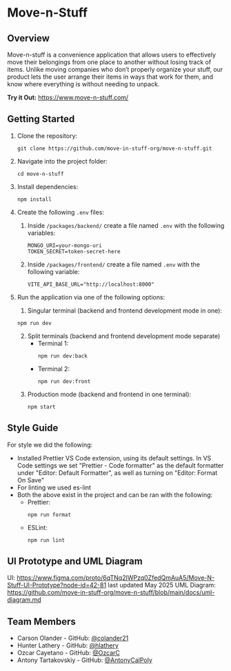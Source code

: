 # Move-n-Stuff

## Overview
Move-n-stuff is a convenience application that allows users to effectively move their belongings from one place to another without losing track of items. Unlike moving companies who don’t properly organize your stuff, our product lets the user arrange their items in ways that work for them, and know where everything is without needing to unpack.

**Try it Out:** https://www.move-n-stuff.com/
## Getting Started
1. Clone the repository:
   ```
   git clone https://github.com/move-in-stuff-org/move-n-stuff.git
   ```
2. Navigate into the project folder:
    ```
    cd move-n-stuff
    ```
3. Install dependencies:
   ```
   npm install
   ```
4. Create the following `.env` files:
   1. Inside `/packages/backend/` create a file named `.env` with the following variables:
       ```
       MONGO_URI=your-mongo-uri
       TOKEN_SECRET=token-secret-here
       ```
   2. Inside `/packages/frontend/` create a file named `.env` with the following variable:
      ```
      VITE_API_BASE_URL="http://localhost:8000"
      ```

5. Run the application via one of the following options:
    1. Singular terminal (backend and frontend development mode in one):
      ```
      npm run dev
      ```
    2. Split terminals (backend and frontend development mode separate)
       - Terminal 1:
         ```
         npm run dev:back
         ```
       - Terminal 2:
         ```
         npm run dev:front
         ```
    3. Production mode (backend and frontend in one terminal):
       ```
       npm start
       ```

## Style Guide
For style we did the following:
- Installed Prettier VS Code extension, using its default settings. In VS Code settings we set "Prettier - Code formatter" as the default formatter under "Editor: Default Formatter", as well as turning on "Editor: Format On Save"
- For linting we used es-lint
- Both the above exist in the project and can be ran with the following:
  - Prettier:
    ```
    npm run format
    ```
  - ESLint:
    ```
    npm run lint
    ```

## UI Prototype and UML Diagram
UI: https://www.figma.com/proto/6qTNq2IWPzq0ZfedQmAuA5/Move-N-Stuff-UI-Prototype?node-id=42-81 last updated May 2025
UML Diagram: https://github.com/move-in-stuff-org/move-n-stuff/blob/main/docs/uml-diagram.md

## Team Members
- Carson Olander - GitHub: [@colander21](https://github.com/colander21)
- Hunter Lathery - GitHub: [@hlathery](https://github.com/hlathery)
- Ozcar Cayetano - GitHub: [@OzcarC](https://github.com/OzcarC)
- Antony Tartakovskiy - GitHub: [@AntonyCalPoly](https://github.com/AntonyCalPoly)

